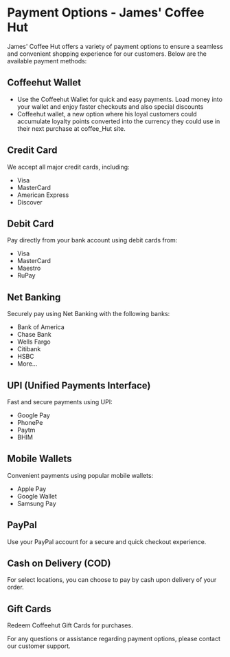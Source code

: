 # Payment Options - James' Coffee Hut

James' Coffee Hut offers a variety of payment options to ensure a seamless and convenient shopping experience for our customers. Below are the available payment methods:

## Coffeehut Wallet
- Use the Coffeehut Wallet for quick and easy payments. Load money into your wallet and enjoy faster checkouts and also special discounts
- Coffeehut wallet, a new option where his loyal customers could accumulate loyalty points converted into the currency they could use in their next purchase at coffee_Hut site.

## Credit Card
We accept all major credit cards, including:
- Visa
- MasterCard
- American Express
- Discover

## Debit Card
Pay directly from your bank account using debit cards from:
- Visa
- MasterCard
- Maestro
- RuPay

## Net Banking
Securely pay using Net Banking with the following banks:
- Bank of America
- Chase Bank
- Wells Fargo
- Citibank
- HSBC
- More...

## UPI (Unified Payments Interface)
Fast and secure payments using UPI:
- Google Pay
- PhonePe
- Paytm
- BHIM

## Mobile Wallets
Convenient payments using popular mobile wallets:
- Apple Pay
- Google Wallet
- Samsung Pay

## PayPal
Use your PayPal account for a secure and quick checkout experience.

## Cash on Delivery (COD)
For select locations, you can choose to pay by cash upon delivery of your order.

## Gift Cards
Redeem Coffeehut Gift Cards for purchases.

For any questions or assistance regarding payment options, please contact our customer support.